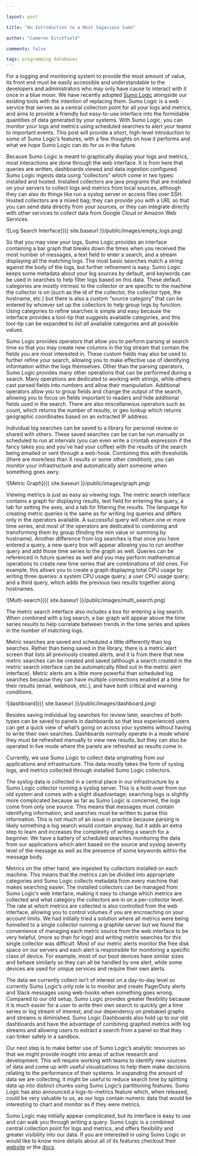 ```yaml
---

layout: post

title: "An Introduction to a Most Sagacious Sumo"

author: "Cameron Ditchfield"

comments: false

tags: programming databases
---
```


For a logging and monitoring system to provide the most amount of value, its front end must be easily accessible and understandable to the developers and administrators who may only have cause to interact with it once in a blue moon. We have recently adopted [Sumo Logic](https://www.sumologic.com/) alongside our existing tools with the intention of replacing them. Sumo Logic is a web service that serves as a central collection point for all your logs and metrics, and aims to provide a friendly but easy-to-use interface into the formidable quantities of data generated by your systems. With Sumo Logic, you can monitor your logs and metrics using scheduled searches to alert your teams to important events. This post will provide a short, high-level introduction to some of Sumo Logic’s features, with a few thoughts on how it performs and what we hope Sumo Logic can do for us in the future.

Because Sumo Logic is meant to graphically display your logs and metrics, most interactions are done through the web interface. It is from here that queries are written, dashboards viewed and data ingestion configured. Sumo Logic ingests data using “collectors” which come in two types: installed and hosted. Installed collectors are java programs that are installed on your servers to collect logs and metrics from local sources, although they can also do things like run a syslog server or access files over SSH. Hosted collectors are a mixed bag; they can provide you with a URL so that you can send data directly from your sources, or they can integrate directly with other services to collect data from Google Cloud or Amazon Web Services.

![Log Search Interface]({{ site.baseurl }}/public/images/empty_logs.png)

So that you may view your logs, Sumo Logic provides an interface containing a bar graph that breaks down the times when you received the most number of messages, a text field to enter a search, and a stream displaying all the matching logs. The most basic searches match a string against the body of the logs, but further refinement is easy. Sumo Logic keeps some metadata about your log sources by default, and keywords can be used in searches to help filter logs based on this data. These default categories are mostly intrinsic to the collector or are specific to the machine the collector is on (such as the id of the collector, the collector type, the hostname, etc.) but there is also a custom “source category” that can be entered by whoever set up the collectors to help group logs by function. Using categories to refine searches is simple and easy because the interface provides a tool-tip that suggests available categories, and this tool-tip can be expanded to list _all_ available categories and all possible values.

Sumo Logic provides operators that allow you to perform parsing at search time so that you may create new columns in the log stream that contain the fields you are most interested in. These custom fields may also be used to further refine your search, allowing you to make effective use of identifying information within the logs themselves. Other than the parsing operators, Sumo Logic provides many other operations that can be performed during a search. Many operations are dedicated to working with strings, while others cast parsed fields into numbers and allow their manipulation. Additional operators allow you to group fields and change the output of the search, allowing you to focus on fields important to readers and hide additional fields used in the search. There are also miscellaneous operators such as count, which returns the number of results, or geo lookup which returns geographic coordinates based on an extracted IP address.

Individual log searches can be saved to a library for personal review or shared with others. These saved searches can be can be run manually or scheduled to run at intervals (you can even write a crontab expression if the fancy takes you and you’ve had your coffee) with the results of the search being emailed or sent through a web-hook. Combining this with thresholds (there are more/less than X results or some other condition), you can monitor your infrastructure and automatically alert someone when something goes awry.

![Metric Graph]({{ site.baseurl }}/public/images/graph.png)

Viewing metrics is just as easy as viewing logs. The metric search interface contains a graph for displaying results, text field for entering the query, a tab for setting the axes, and a tab for filtering the results. The language for creating metric queries is the same as for writing log queries and differs only in the operators available. A successful query will return one or more time series, and most of the operators are dedicated to combining and transforming them by group (finding the min value or summing by hostname). Another difference from log searches is that once you have entered a query, a new query box will appear allowing you to run another query and add those time series to the graph as well. Queries can be referenced in future queries as well and you may perform mathematical operations to create new time series that are combinations of old ones. For example, this allows you to create a graph displaying total CPU usage by writing three queries: a system CPU usage query; a user CPU usage query; and a third query, which adds the previous two results together along hostnames.

![Multi-search]({{ site.baseurl }}/public/images/multi_search.png)

The metric search interface also includes a box for entering a log search. When combined with a log search, a bar graph will appear above the time series results to help correlate between trends in the time series and spikes in the number of matching logs.

Metric searches are saved and scheduled a little differently than log searches. Rather than being saved in the library, there is a metric alert screen that lists all previously created alerts, and it is from there that new metric searches can be created and saved (although a search created in the metric search interface can be automatically filled out in the metric alert interface). Metric alerts are a little more powerful than scheduled log searches because they can have multiple connections enabled at a time for their results (email, webhook, etc.), and have both critical and warning conditions.

![dashboard]({{ site.baseurl }}/public/images/dashboard.png)

Besides saving individual log searches for review later, searches of both types can be saved to panels in dashboards so that less experienced users can get a quick view of what’s going on across your systems without having to write their own searches. Dashboards normally operate in a mode where they must be refreshed manually to view new results, but they can also be operated in live mode where the panels are refreshed as results come in.

Currently, we use Sumo Logic to collect data originating from our applications and infrastructure. This data mostly takes the form of syslog logs, and metrics collected through installed Sumo Logic collectors. 

The syslog data is collected in a central place in our infrastructure by a Sumo Logic collector running a syslog server. This is a hold-over from our old system and comes with a slight disadvantage; searching logs is slightly more complicated because as far as Sumo Logic is concerned, the logs come from only one source. This means that messages must contain identifying information, and searches must be written to parse this information. This is not much of an issue in practice because parsing is likely something a log search would contain anyway, but it adds an extra step to learn and increases the complexity of writing a search for a beginner. We have a battery of scheduled searches monitoring the data from our applications which alert based on the source and syslog severity level of the message as well as the presence of some keywords within the message body.

Metrics on the other hand, are ingested by collectors installed on each machine. This means that the metrics can be divided into appropriate categories and Sumo Logic collects metadata from every machine that makes searching easier. The installed collectors can be managed from Sumo Logic’s web interface, making it easy to change which metrics are collected and what category the collectors are in on a per-collector level. The rate at which metrics are collected is also controlled from the web interface, allowing you to control volumes if you are encroaching on your account limits. We had initially tried a solution where all metrics were being funnelled to a single collector running a graphite server but we found the convenience of managing each metric source from the web interface to be very helpful, (more so than for logs) and writing metric searches for this single collector was difficult. Most of our metric alerts monitor the free disk space on our servers and each alert is responsible for monitoring a specific class of device. For example, most of our boot devices have similar sizes and behave similarly so they can all be handled by one alert, while some devices are used for unique services and require their own alerts.

The data we currently collect isn’t of interest on a day-to-day level so currently Sumo Logic’s only role is to monitor and create PagerDuty alerts and Slack messages using web-hooks when something goes wrong. Compared to our old setup, Sumo Logic provides greater flexibility because it is much easier for a user to write their own search to quickly get a time series or log stream of interest, and our dependency on prebaked graphs and streams is diminished. Sumo Logic Dashboards also hold up to our old dashboards and have the advantage of combining graphed metrics with log streams and allowing users to extract a search from a panel so that they can tinker safely in a sandbox.

Our next step is to make better use of Sumo Logic’s analytic resources so that we might provide insight into areas of active research and development. This will require working with teams to identify new sources of data and come up with useful visualizations to help them make decisions relating to the performance of their systems. In expanding the amount of data we are collecting, it might be useful to reduce search time by splitting data up into distinct chunks using Sumo Logic’s partitioning features. Sumo Logic has also announced a logs-to-metrics feature which, when released, could be very valuable to us, as our logs contain numeric data that would be interesting to chart and monitor as if they were metrics.

Sumo Logic may initially appear complicated, but its interface is easy to use and can walk you through writing a query. Sumo Logic is a combined central collection point for logs and metrics, and offers flexibility and greater visibility into our data. If you are interested in using Sumo Logic or would like to know more details about all of its features checkout their [website](https://www.sumologic.com/) or the [docs](https://help.sumologic.com/).


